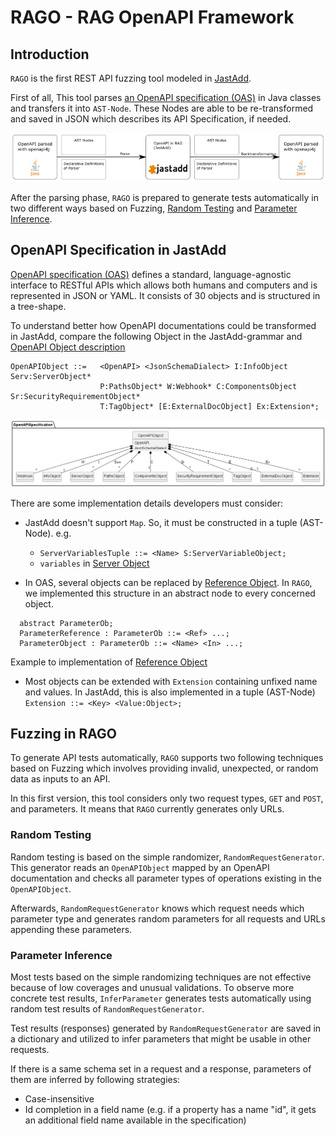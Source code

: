 # RAGO - RAG OpenAPI Framework

## Introduction

`RAGO` is the first REST API fuzzing tool modeled in [JastAdd](https://jastadd.cs.lth.se/).


First of all, This tool parses [an OpenAPI specification (OAS)](https://swagger.io/specification/) in Java classes and transfers it into `AST-Node`. These Nodes are able to be re-transformed and saved in JSON which describes its API Specification, if needed.

![](img/parser.png)


After the parsing phase, `RAGO` is prepared to generate tests automatically in two different ways based on Fuzzing, [Random Testing](#ragoRandTest) and [Parameter Inference](#ragoParamInf).

## OpenAPI Specification in JastAdd

[OpenAPI specification (OAS)](https://swagger.io/specification/) defines a standard, language-agnostic interface to RESTful APIs which allows both humans and computers and is represented in JSON or YAML. It consists of 30 objects and is structured in a tree-shape.


To understand better how OpenAPI documentations could be transformed in JastAdd, compare the following Object in the JastAdd-grammar and [OpenAPI Object description](https://github.com/OAI/OpenAPI-Specification/blob/main/versions/3.0.3.md#oasObject)
```
OpenAPIObject ::=   <OpenAPI> <JsonSchemaDialect> I:InfoObject Serv:ServerObject*
                    P:PathsObject* W:Webhook* C:ComponentsObject Sr:SecurityRequirementObject*
                    T:TagObject* [E:ExternalDocObject] Ex:Extension*;
```
![](img/openapi.png)


There are some implementation details developers must consider:

- JastAdd doesn't support `Map`. So, it must be constructed in a tuple (AST-Node). e.g.
    - `ServerVariablesTuple ::= <Name> S:ServerVariableObject;` 
    - `variables` in [Server Object](https://github.com/OAI/OpenAPI-Specification/blob/main/versions/3.0.3.md#serverObject)

- In OAS, several objects can be replaced by [Reference Object](https://github.com/OAI/OpenAPI-Specification/blob/main/versions/3.0.3.md#referenceObject). In `RAGO`, we implemented this structure in an abstract node to every concerned object. 


``` 
  abstract ParameterOb;
  ParameterReference : ParameterOb ::= <Ref> ...;
  ParameterObject : ParameterOb ::= <Name> <In> ...;
 ```
Example to implementation of [Reference Object](https://github.com/OAI/OpenAPI-Specification/blob/main/versions/3.0.3.md#referenceObject)


- Most objects can be extended with `Extension` containing unfixed name and values. In JastAdd, this is also implemented in a tuple (AST-Node) `Extension ::= <Key> <Value:Object>;`

## Fuzzing in RAGO

To generate API tests automatically, `RAGO` supports two following techniques based on Fuzzing which involves providing invalid, unexpected, or random data as inputs to an API.

In this first version, this tool considers only two request types, `GET` and `POST`, and parameters. It means that `RAGO` currently generates only URLs.

### <a name="ragoRandTest"></a>Random Testing

Random testing is based on the simple randomizer, `RandomRequestGenerator`. This generator reads an `OpenAPIObject` mapped by an OpenAPI documentation and checks all parameter types of operations existing in the `OpenAPIObject`.


Afterwards, `RandomRequestGenerator` knows which request needs which parameter type and generates random parameters for all requests and URLs appending these parameters.


### <a name="ragoParamInf"></a>Parameter Inference

Most tests based on the simple randomizing techniques are not effective because of low coverages and unusual validations. To observe more concrete test results, `InferParameter` generates tests automatically using random test results of `RandomRequestGenerator`.


Test results (responses) generated by `RandomRequestGenerator` are saved in a dictionary and utilized to infer parameters that might be usable in other requests.


If there is a same schema set in a request and a response, parameters of them are inferred by following strategies:
- Case-insensitive
- Id completion in a field name (e.g. if a property has a name "id", it gets an additional field name available in the specification)